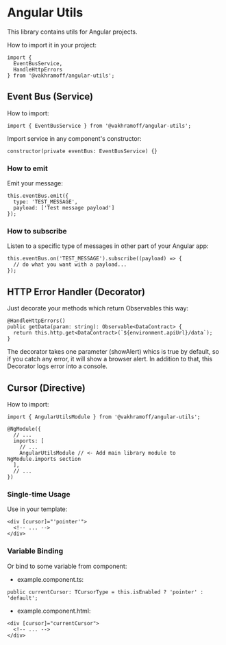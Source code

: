 # Angular Utils

This library contains utils for Angular projects.

How to import it in your project:
```
import {
  EventBusService,
  HandleHttpErrors
} from '@vakhramoff/angular-utils';
```

## Event Bus (Service)

How to import:
```
import { EventBusService } from '@vakhramoff/angular-utils';
```

Import service in any component's constructor:
```
constructor(private eventBus: EventBusService) {}
```

### How to emit
Emit your message:
```
this.eventBus.emit({
  type: 'TEST_MESSAGE',
  payload: ['Test message payload']
});
```

### How to subscribe
Listen to a specific type of messages in other part of your Angular app:
```
this.eventBus.on('TEST_MESSAGE').subscribe((payload) => {
  // do what you want with a payload...
});
```


## HTTP Error Handler (Decorator)

Just decorate your methods which return Observables this way:
```
@HandleHttpErrors()
public getData(param: string): Observable<DataContract> {
  return this.http.get<DataContract>(`${environment.apiUrl}/data`);
}
```
The decorator takes one parameter (showAlert) whics is true by default,
so if you catch any error, it will show a browser alert.
In addition to that, this Decorator logs error into a console.


## Cursor (Directive)

How to import:
```
import { AngularUtilsModule } from '@vakhramoff/angular-utils';

@NgModule({
  // ...
  imports: [
    // ...
    AngularUtilsModule // <- Add main library module to NgModule.imports section
  ],
  // ...
})
```

### Single-time Usage
Use in your template:
```
<div [cursor]="'pointer'">
  <!-- ... -->
</div>
```

### Variable Binding
Or bind to some variable from component:
  - example.component.ts:
  ```
  public currentCursor: TCursorType = this.isEnabled ? 'pointer' : 'default';
  ```
  - example.component.html:
  ```
  <div [cursor]="currentCursor">
    <!-- ... -->
  </div>
  ```

